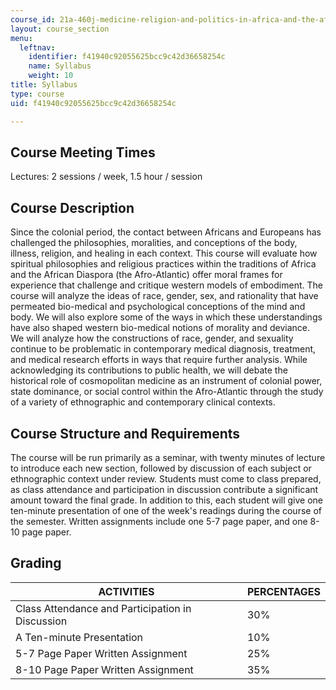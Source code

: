 ```yaml
---
course_id: 21a-460j-medicine-religion-and-politics-in-africa-and-the-african-diaspora-spring-2005
layout: course_section
menu:
  leftnav:
    identifier: f41940c92055625bcc9c42d36658254c
    name: Syllabus
    weight: 10
title: Syllabus
type: course
uid: f41940c92055625bcc9c42d36658254c

---
```


Course Meeting Times
--------------------

Lectures: 2 sessions / week, 1.5 hour / session

Course Description
------------------

Since the colonial period, the contact between Africans and Europeans has challenged the philosophies, moralities, and conceptions of the body, illness, religion, and healing in each context. This course will evaluate how spiritual philosophies and religious practices within the traditions of Africa and the African Diaspora (the Afro-Atlantic) offer moral frames for experience that challenge and critique western models of embodiment. The course will analyze the ideas of race, gender, sex, and rationality that have permeated bio-medical and psychological conceptions of the mind and body. We will also explore some of the ways in which these understandings have also shaped western bio-medical notions of morality and deviance. We will analyze how the constructions of race, gender, and sexuality continue to be problematic in contemporary medical diagnosis, treatment, and medical research efforts in ways that require further analysis. While acknowledging its contributions to public health, we will debate the historical role of cosmopolitan medicine as an instrument of colonial power, state dominance, or social control within the Afro-Atlantic through the study of a variety of ethnographic and contemporary clinical contexts.

Course Structure and Requirements
---------------------------------

The course will be run primarily as a seminar, with twenty minutes of lecture to introduce each new section, followed by discussion of each subject or ethnographic context under review. Students must come to class prepared, as class attendance and participation in discussion contribute a significant amount toward the final grade. In addition to this, each student will give one ten-minute presentation of one of the week's readings during the course of the semester. Written assignments include one 5-7 page paper, and one 8-10 page paper.

Grading
-------

| ACTIVITIES | PERCENTAGES |
| --- | --- |
| Class Attendance and Participation in Discussion | 30% |
| A Ten-minute Presentation | 10% |
| 5-7 Page Paper Written Assignment | 25% |
| 8-10 Page Paper Written Assignment | 35%
